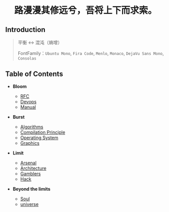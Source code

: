 <h1 style="text-align:center"> 路漫漫其修远兮，吾将上下而求索。</h1>

## Introduction

> 平衡 ↔ 混沌（熵增）
>
> FontFamily：`Ubuntu Mono`, `Fira Code`, `Menlo`, `Monaco`, `DejaVu Sans Mono`, `Consolas`

## Table of Contents

+ **Bloom**
  + [RFC](/docs/RFC.md)
  + [Devops](/docs/Devops.md)
  + [Manual](/docs/Manual.md)

+ **Burst**
  + [Algorithms](/docs/Algorithms.md)
  + [Compilation Principle](/docs/Compilation.md)
  + [Operating System](/docs/System.md)
  + [Graphics](/docs/Graphics.md)

+ **Limit**
  + [Arsenal](/docs/Arsenal.md)
  + [Architecture](/docs/Architecture.md)
  + [Gamblers](/docs/Gamblers.md)
  + [Hack](/docs/Hack.md)

+ **Beyond the limits**
  + [Soul](/docs/Soul.md)
  + [universe](/docs/Universe.md)